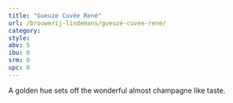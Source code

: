 ```yaml
---
title: "Gueuze Cuvée René"
url: /brouwerij-lindemans/gueuze-cuvee-rene/
category: 
style: 
abv: 5
ibu: 0
srm: 0
upc: 0
---
```

A golden hue sets off the wonderful almost champagne like taste.
